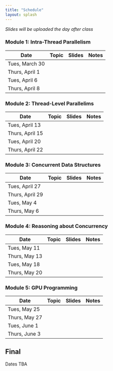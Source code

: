 ```yaml
---
title: "Schedule"
layout: splash
---
```


_Slides will be uploaded the day after class_

### Module 1: Intra-Thread Parallelism

| Date             | Topic    | Slides |   Notes
|------------------|----------|--------|----------------
| Tues, March 30
| Thurs, April 1
| Tues, April 6
| Thurs, April 8

### Module 2: Thread-Level Parallelims

| Date             | Topic    | Slides |   Notes
|------------------|----------|--------|----------------
| Tues, April 13
| Thurs, April 15
| Tues, April 20
| Thurs, April 22

### Module 3: Concurrent Data Structures

| Date             | Topic    | Slides |   Notes
|------------------|----------|--------|----------------
| Tues, April 27
| Thurs, April 29
| Tues, May 4
| Thurs, May 6

### Module 4: Reasoning about Concurrency

| Date             | Topic    | Slides |   Notes
|------------------|----------|--------|----------------
| Tues, May 11
| Thurs, May 13
| Tues, May 18
| Thurs, May 20

### Module 5: GPU Programming

| Date             | Topic    | Slides |   Notes
|------------------|----------|--------|----------------
| Tues, May 25
| Thurs, May 27
| Tues, June 1
| Thurs, June 3

## Final

Dates TBA

